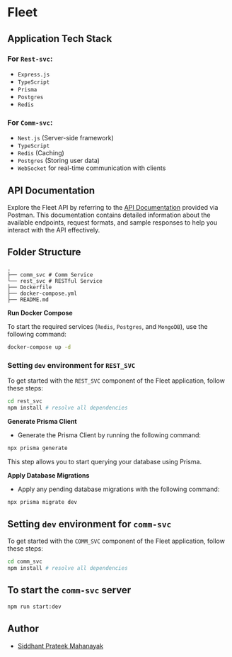 # Fleet 


## Application Tech Stack

### For `Rest-svc`:
- `Express.js`
- `TypeScript`
- `Prisma`
- `Postgres`
- `Redis`

### For `Comm-svc`:

- `Nest.js` (Server-side framework)
- `TypeScript`
- `Redis` (Caching)
- `Postgres` (Storing user data)
- `WebSocket` for real-time communication with clients

## API Documentation

Explore the Fleet API by referring to the [API Documentation](https://documenter.getpostman.com/view/16181974/2s9YC4UD7a) provided via Postman. This documentation contains detailed information about the available endpoints, request formats, and sample responses to help you interact with the API effectively.

## Folder Structure
```
.
├── comm_svc # Comm Service
└── rest_svc # RESTful Service
├── Dockerfile
├── docker-compose.yml
├── README.md
```

**Run Docker Compose**

To start the required services (`Redis`, `Postgres`, and `MongoDB`), use the following command:
```bash
docker-compose up -d
```


### Setting `dev` environment for `REST_SVC`

To get started with the `REST_SVC` component of the Fleet application, follow these steps:

```bash
cd rest_svc
npm install # resolve all dependencies
```

**Generate Prisma Client**

- Generate the Prisma Client by running the following command:
```bash
npx prisma generate
```
This step allows you to start querying your database using Prisma.

**Apply Database Migrations**

- Apply any pending database migrations with the following command:
 ```bash
npx prisma migrate dev
```

## Setting `dev` environment for `comm-svc`

To get started with the `COMM_SVC` component of the Fleet application, follow these steps:

```bash
cd comm_svc
npm install # resolve all dependencies
```

## To start the `comm-svc` server 
```bash
npm run start:dev
```


## Author

- [Siddhant Prateek Mahanayak]()